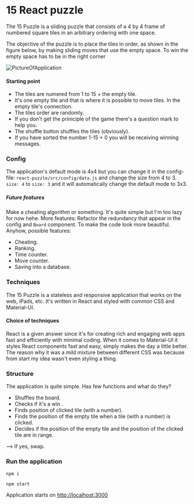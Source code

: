 # 15 React puzzle
The 15 Puzzle is a sliding puzzle that consists of a 4 by 4 frame of numbered square
tiles in an arbitrary ordering with one space. 

The objective of the puzzle is to place the tiles in order, as shown in the figure below, by making sliding moves that use the empty space. To win the empty space has to be in the right corner

![PictureOfApplication](https://i.ibb.co/LRfFYRw/Ska-rmavbild-2020-05-10-kl-15-39-26.png)

#### Starting point
* The tiles are numered from 1 to 15 + the empty tile.
* It's one empty tile and that is where it is possible to move tiles. In the empty tile's connection.
* The tiles order are randomly.
* If you don't get the priniciple of the game there's a question mark to help you.
* The shuffle button shuffles the tiles (obviously).
* If you have sorted the number 1-15 + 0 you will be receiving winning messages.

### Config
The application's default mode is 4x4 but you can change it in the config-file:
`react-puzzle/src/config/data.js` and change the size from 4 to 3.
`size: 4`
to
`size: 3`
and it will automatically change the default mode to 3x3.
##### Future features
Make a cheating algorithm or something. It's quite simple but I'm too lazy for now hehe. More features: Refactor the 
redundancy that appear in the config and `Board` component. To make the code look more beautiful. Anyhow, possible features:
* Cheating.
* Ranking.
* Time counter.
* Move counter. 
* Saving into a database.

### Techniques
The 15 Puzzle is a stateless and responsive application that works on the web, iPads, etc. 
It's written in React and styled with common CSS and Material-UI.
#### Choice of techniques
React is a given answer since it's for creating rich and engaging web apps fast and efficiently with minimal coding.
When it comes to Material-UI it styles React components fast and easy, simply makes the day a little better. The reason why it was a mild mixture between different CSS was because from start my idea wasn't even styling a thing. 

### Structure
The application is quite simple. Has few functions and what do they? 
* Shuffles the board.
* Checks if it's a win .
* Finds position of clicked tile (with a number).
* Finds the position of the empty tile when a tile (with a number) is clicked.
* Decides if the position of the empty tile and the position of the clicked tile are in range.

 --> If yes, swap.

### Run the application
`npm i`

`npm start`

Application starts on [http://localhost:3000](http://localhost:3000) 
